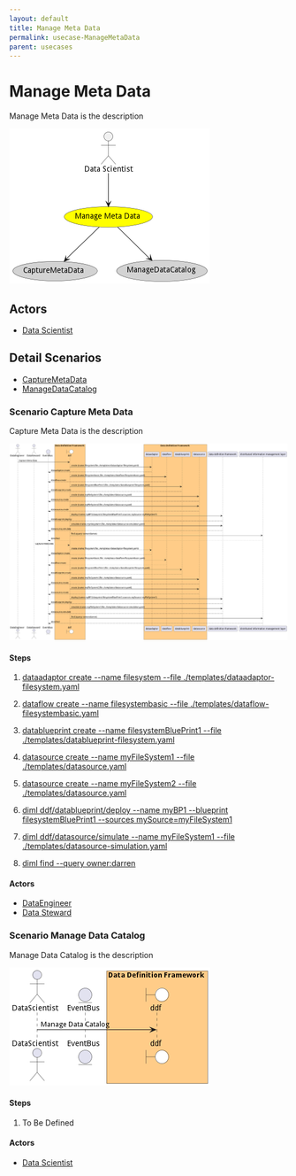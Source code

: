 ```yaml
---
layout: default
title: Manage Meta Data
permalink: usecase-ManageMetaData
parent: usecases
---
```

# Manage Meta Data

Manage Meta Data is the description

![Activities Diagram](./Activities.png)

## Actors

* [Data Scientist](actor-datascientist)











## Detail Scenarios

* [CaptureMetaData](#scenario-CaptureMetaData)
* [ManageDataCatalog](#scenario-ManageDataCatalog)



### Scenario Capture Meta Data

Capture Meta Data is the description

![Scenario CaptureMetaData](./CaptureMetaData.png)

#### Steps

1. [dataadaptor create --name filesystem --file ./templates/dataadaptor-filesystem.yaml](#action-dataadaptor-create)

1. [dataflow create --name filesystembasic --file ./templates/dataflow-filesystembasic.yaml](#action-dataflow-create)

1. [datablueprint create --name filesystemBluePrint1 --file ./templates/datablueprint-filesystem.yaml](#action-datablueprint-create)

1. [datasource create --name myFileSystem1 --file ./templates/datasource.yaml](#action-datasource-create)

1. [datasource create --name myFileSystem2 --file ./templates/datasource.yaml](#action-datasource-create)

1. [diml ddf/datablueprint/deploy --name myBP1 --blueprint filesystemBluePrint1 --sources mySource=myFileSystem1](#action-diml-ddf-datablueprint-deploy)

1. [diml ddf/datasource/simulate --name myFileSystem1 --file ./templates/datasource-simulation.yaml](#action-diml-ddf-datasource-simulate)

1. [diml find --query owner:darren](#action-diml-find)


#### Actors

* [DataEngineer](actor-dataengineer)
* [Data Steward](actor-datasteward)



### Scenario Manage Data Catalog

Manage Data Catalog is the description

![Scenario ManageDataCatalog](./ManageDataCatalog.png)

#### Steps

1. To Be Defined


#### Actors

* [Data Scientist](actor-datascientist)




